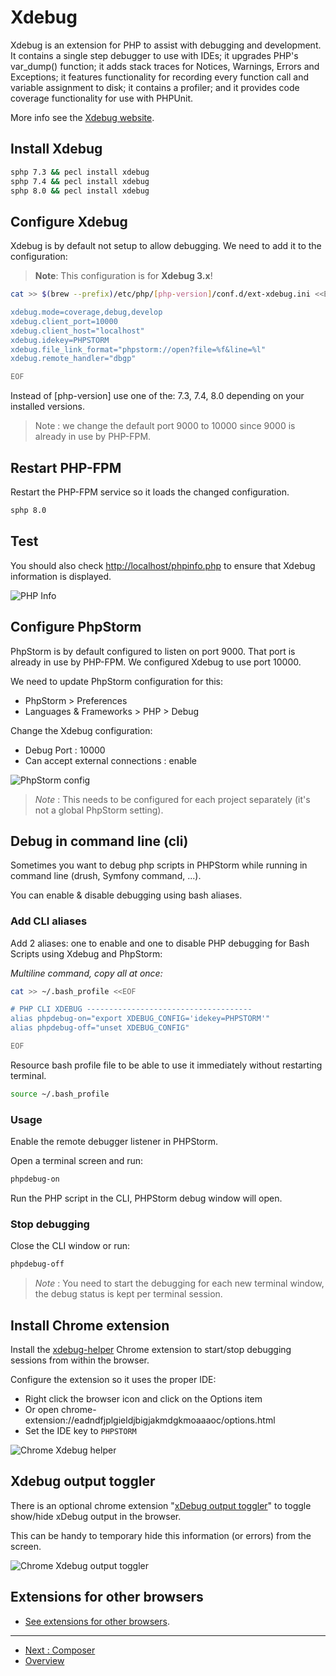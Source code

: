 # Xdebug

Xdebug is an extension for PHP to assist with debugging and development. It
contains a single step debugger to use with IDEs; it upgrades PHP's var_dump()
function; it adds stack traces for Notices, Warnings, Errors and Exceptions; it
features functionality for recording every function call and variable assignment
to disk; it contains a profiler; and it provides code coverage functionality for
use with PHPUnit.

More info see the [Xdebug website](https://xdebug.org/).

## Install Xdebug

```bash
sphp 7.3 && pecl install xdebug
sphp 7.4 && pecl install xdebug
sphp 8.0 && pecl install xdebug
```

##	Configure Xdebug

Xdebug is by default not setup to allow debugging. We need to add it to the 
configuration:

> **Note**: This configuration is for **Xdebug 3.x**!

```bash
cat >> $(brew --prefix)/etc/php/[php-version]/conf.d/ext-xdebug.ini <<EOF

xdebug.mode=coverage,debug,develop
xdebug.client_port=10000
xdebug.client_host="localhost"
xdebug.idekey=PHPSTORM
xdebug.file_link_format="phpstorm://open?file=%f&line=%l"
xdebug.remote_handler="dbgp"

EOF
```

Instead of [php-version] use one of the: 7.3, 7.4, 8.0 depending on your
installed versions.

> Note : we change the default port 9000 to 10000 since 9000 is already in use
> by PHP-FPM.

## Restart PHP-FPM

Restart the PHP-FPM service so it loads the changed configuration.

```bash
sphp 8.0
```

## Test

You should also check [http://localhost/phpinfo.php](http://localhost/phpinfo.php) 
to ensure that Xdebug information is displayed.

![PHP Info](./media/Xdebug-1-phpinfo.png)

## Configure PhpStorm

PhpStorm is by default configured to listen on port 9000. That port is already 
in use by PHP-FPM. We configured Xdebug to use port 10000. 

We need to update PhpStorm configuration for this:

* PhpStorm > Preferences
* Languages & Frameworks > PHP > Debug

Change the Xdebug configuration:

* Debug Port : 10000
* Can accept external connections : enable

![PhpStorm config](./media/Xdebug-2-phpstorm.png)

> *Note* : This needs to be configured for each project separately (it's not a 
> global PhpStorm setting).


## Debug in command line (cli)

Sometimes you want to debug php scripts in PHPStorm while running in command 
line (drush, Symfony command, ...).

You can enable & disable debugging using bash aliases.

###	Add CLI aliases

Add 2 aliases: one to enable and one to disable PHP debugging for Bash Scripts
using Xdebug and PhpStorm:

_Multiline command, copy all at once:_

```bash
cat >> ~/.bash_profile <<EOF

# PHP CLI XDEBUG -------------------------------------
alias phpdebug-on="export XDEBUG_CONFIG='idekey=PHPSTORM'"
alias phpdebug-off="unset XDEBUG_CONFIG"

EOF
```

Resource bash profile file to be able to use it immediately without restarting 
terminal.

```bash
source ~/.bash_profile
```

### Usage

Enable the remote debugger listener in PHPStorm.

Open a terminal screen and run:

```bash
phpdebug-on
```

Run the PHP script in the CLI, PHPStorm debug window will open.

###	Stop debugging

Close the CLI window or run:

```bash
phpdebug-off
```

> *Note* : You need to start the debugging for each new terminal window, the 
> debug status is kept per terminal session.

## Install Chrome extension

Install the
[xdebug-helper](https://chrome.google.com/webstore/detail/xdebug-helper/eadndfjplgieldjbigjakmdgkmoaaaoc)
Chrome extension to start/stop debugging sessions from within the browser.

Configure the extension so it uses the proper IDE:

* Right click the browser icon and click on the Options item
* Or open chrome-extension://eadndfjplgieldjbigjakmdgkmoaaaoc/options.html
* Set the IDE key to `PHPSTORM`

![Chrome Xdebug helper](./media/Xdebug-3-xdebug-helper.png)

## Xdebug output toggler

There is an optional chrome extension
"[xDebug output toggler](https://chrome.google.com/webstore/detail/xdebug-output-toggler/ekjpdpmelhdapkilemcamlpcocekgbed?hl=en-GB)"
to toggle show/hide xDebug output in the browser. 

This can be handy to temporary hide this information (or errors) from the
screen.

![Chrome Xdebug output toggler](./media/Xdebug-4-xdebug-output-toggler.png)

## Extensions for other browsers

* [See extensions for other browsers](https://confluence.jetbrains.com/display/PhpStorm/Browser+Debugging+Extensions).

---

* [Next : Composer](PHP-Composer.md)
* [Overview](../README.md)

